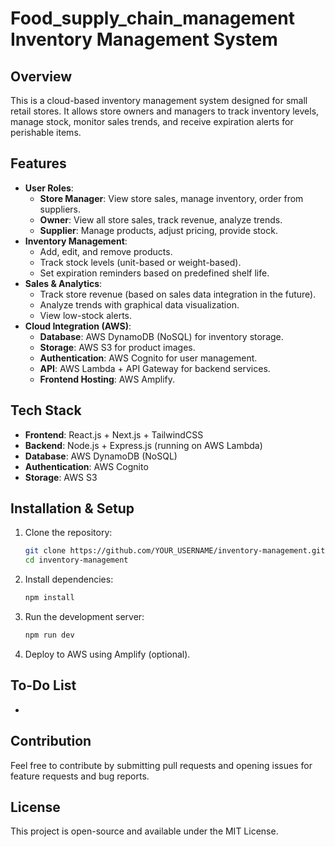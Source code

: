 # Food_supply_chain_management Inventory Management System

## Overview

This is a cloud-based inventory management system designed for small retail stores. It allows store owners and managers to track inventory levels, manage stock, monitor sales trends, and receive expiration alerts for perishable items.

## Features

- **User Roles**:
  - **Store Manager**: View store sales, manage inventory, order from suppliers.
  - **Owner**: View all store sales, track revenue, analyze trends.
  - **Supplier**: Manage products, adjust pricing, provide stock.
- **Inventory Management**:
  - Add, edit, and remove products.
  - Track stock levels (unit-based or weight-based).
  - Set expiration reminders based on predefined shelf life.
- **Sales & Analytics**:
  - Track store revenue (based on sales data integration in the future).
  - Analyze trends with graphical data visualization.
  - View low-stock alerts.
- **Cloud Integration (AWS)**:
  - **Database**: AWS DynamoDB (NoSQL) for inventory storage.
  - **Storage**: AWS S3 for product images.
  - **Authentication**: AWS Cognito for user management.
  - **API**: AWS Lambda + API Gateway for backend services.
  - **Frontend Hosting**: AWS Amplify.

## Tech Stack

- **Frontend**: React.js + Next.js + TailwindCSS
- **Backend**: Node.js + Express.js (running on AWS Lambda)
- **Database**: AWS DynamoDB (NoSQL)
- **Authentication**: AWS Cognito
- **Storage**: AWS S3

## Installation & Setup

1. Clone the repository:
   ```sh
   git clone https://github.com/YOUR_USERNAME/inventory-management.git
   cd inventory-management
   ```
2. Install dependencies:
   ```sh
   npm install
   ```
3. Run the development server:
   ```sh
   npm run dev
   ```
4. Deploy to AWS using Amplify (optional).

## To-Do List

-

## Contribution

Feel free to contribute by submitting pull requests and opening issues for feature requests and bug reports.

## License

This project is open-source and available under the MIT License.

